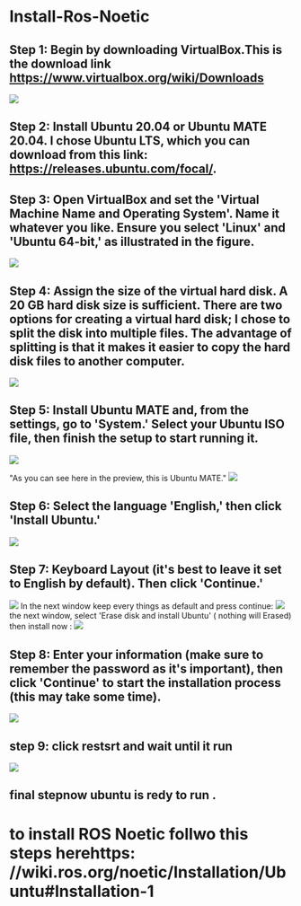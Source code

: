 # Install-Ros-Noetic
## Step 1: Begin by downloading VirtualBox.This is the download link https://www.virtualbox.org/wiki/Downloads
<img src="https://github.com/user-attachments/assets/4deb814f-0ddd-46f0-b1ba-d2580807b2ca">

## Step 2: Install Ubuntu 20.04 or Ubuntu MATE 20.04. I chose Ubuntu LTS, which you can download from this link: https://releases.ubuntu.com/focal/.

## Step 3: Open VirtualBox and set the 'Virtual Machine Name and Operating System'. Name it whatever you like. Ensure you select 'Linux' and 'Ubuntu 64-bit,' as illustrated in the figure.
<img src="https://github.com/user-attachments/assets/54fcb576-8e4f-4669-905e-6588e5adcdba">

## Step 4: Assign the size of the virtual hard disk. A 20 GB hard disk size is sufficient. There are two options for creating a virtual hard disk; I chose to split the disk into multiple files. The advantage of splitting is that it makes it easier to copy the hard disk files to another computer.
<img src="https://github.com/user-attachments/assets/130440e7-ec90-43a9-a0e6-d9b64c39473e">

## Step 5: Install Ubuntu MATE and, from the settings, go to 'System.' Select your Ubuntu ISO file, then finish the setup to start running it.
<img src="https://github.com/user-attachments/assets/21541cc9-8133-401f-b879-7b5cbbfe471a">

"As you can see here in the preview, this is Ubuntu MATE."
<img src="https://github.com/user-attachments/assets/89619050-34a8-478e-8a87-2af987e08a91">

## Step 6: Select the language 'English,' then click 'Install Ubuntu.'
<img src="https://github.com/user-attachments/assets/2dac8f02-e0e3-417a-acad-0ec669d2c3af">

## Step 7: Keyboard Layout (it's best to leave it set to English by default). Then click 'Continue.'
<img src="https://github.com/user-attachments/assets/6b92ab16-1982-4f79-aae4-b6cf28535acb">
In the next window keep every things as default and press continue:
<img src="https://github.com/user-attachments/assets/ed080267-a4e5-4daf-be32-9b5591f8c95a">
the next window, select 'Erase disk and install Ubuntu' ( nothing will Erased) then install now :
<img src="https://github.com/user-attachments/assets/a416a8b3-2d12-4228-90d1-db0ce59c3615">

## Step 8: Enter your information (make sure to remember the password as it's important), then click 'Continue' to start the installation process (this may take some time).
<img src="https://github.com/user-attachments/assets/6f1af706-9020-4850-8185-e95d520ae5ca">

## step 9: click restsrt and wait until it run
<img src="https://github.com/user-attachments/assets/6361e47d-cd69-423b-bfc8-b27cbdb3eb47">

## final stepnow ubuntu is redy to run .

# to install ROS Noetic follwo this steps herehttps: //wiki.ros.org/noetic/Installation/Ubuntu#Installation-1





